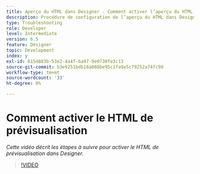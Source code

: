 ```yaml
---
title: Aperçu du HTML dans Designer - Comment activer l’aperçu du HTML
description: Procédure de configuration de l’aperçu du HTML dans Designer
type: Troubleshooting
role: Developer
level: Intermediate
version: 6.5
feature: Designer
topic: Development
index: y
exl-id: 6154883b-53e2-4a4f-ba97-9e0730fe3c13
source-git-commit: b3e9251bdb18a008be95c1fa9e5c79252a74fc98
workflow-type: tm+mt
source-wordcount: '33'
ht-degree: 0%

---
```



# Comment activer le HTML de prévisualisation

*Cette vidéo décrit les étapes à suivre pour activer le HTML de prévisualisation dans Designer.*

>[!VIDEO](https://video.tv.adobe.com/v/335498?quality=12&learn=on)
